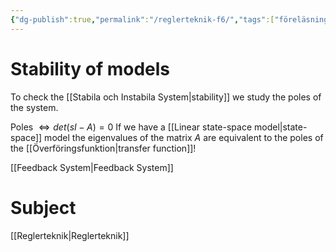 ```yaml
---
{"dg-publish":true,"permalink":"/reglerteknik-f6/","tags":["föreläsning","reglerteknik"]}
---
```



# Stability of models
To check the [[Stabila och Instabila System\|stability]] we study the poles of the system. 

Poles $\Leftrightarrow det(sI-A)=0$
If we have a [[Linear state-space model\|state-space]] model the eigenvalues of the matrix $A$ are equivalent to the poles of the [[Överföringsfunktion\|transfer function]]! 

[[Feedback System\|Feedback System]]



# Subject
[[Reglerteknik\|Reglerteknik]]
